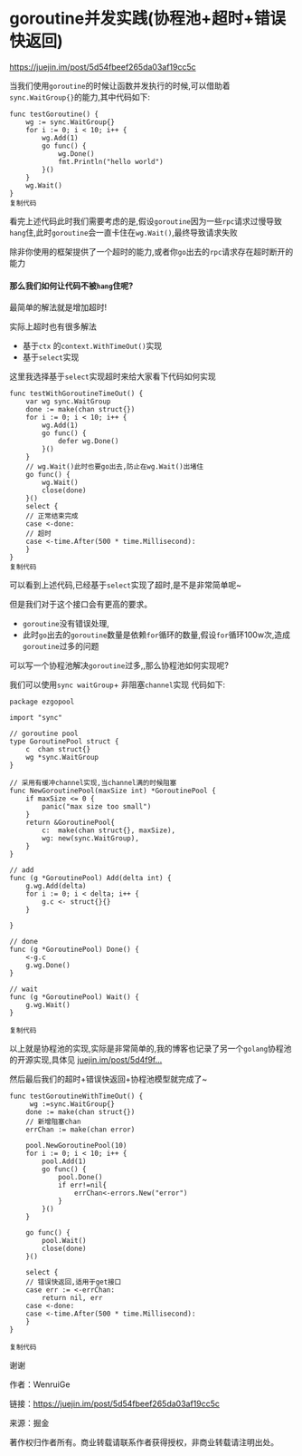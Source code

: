 # goroutine并发实践(协程池+超时+错误快返回)

<https://juejin.im/post/5d54fbeef265da03af19cc5c>

当我们使用`goroutine`的时候让函数并发执行的时候,可以借助着`sync.WaitGroup{}`的能力,其中代码如下:

```
func testGoroutine() {
	wg := sync.WaitGroup{}
	for i := 0; i < 10; i++ {
		wg.Add(1)
		go func() {
			wg.Done()
			fmt.Println("hello world")
		}()
	}
	wg.Wait()
}
复制代码
```

看完上述代码此时我们需要考虑的是,假设`goroutine`因为一些`rpc`请求过慢导致`hang`住,此时`goroutine`会一直卡住在`wg.Wait()`,最终导致请求失败

除非你使用的框架提供了一个超时的能力,或者你`go`出去的`rpc`请求存在超时断开的能力

#### 那么我们如何让代码不被`hang`住呢?

最简单的解法就是增加超时!

实际上超时也有很多解法

-   基于`ctx` 的`context.WithTimeOut()`实现
-   基于`select`实现

这里我选择基于`select`实现超时来给大家看下代码如何实现

```
func testWithGoroutineTimeOut() {
	var wg sync.WaitGroup
	done := make(chan struct{})
	for i := 0; i < 10; i++ {
		wg.Add(1)
		go func() {
			defer wg.Done()
		}()
	}
	// wg.Wait()此时也要go出去,防止在wg.Wait()出堵住
	go func() {
		wg.Wait()
		close(done)
	}()
	select {
	// 正常结束完成
	case <-done:
	// 超时	
	case <-time.After(500 * time.Millisecond):
	}
}
复制代码
```

可以看到上述代码,已经基于`select`实现了超时,是不是非常简单呢~

但是我们对于这个接口会有更高的要求。

-   `goroutine`没有错误处理,
-   此时`go`出去的`goroutine`数量是依赖`for`循环的数量,假设`for`循环100w次,造成`goroutine`过多的问题

可以写一个协程池解决`goroutine`过多,,那么协程池如何实现呢?

我们可以使用`sync waitGroup`+ 非阻塞`channel`实现 代码如下:

```
package ezgopool

import "sync"

// goroutine pool
type GoroutinePool struct {
	c  chan struct{}
	wg *sync.WaitGroup
}

// 采用有缓冲channel实现,当channel满的时候阻塞
func NewGoroutinePool(maxSize int) *GoroutinePool {
	if maxSize <= 0 {
		panic("max size too small")
	}
	return &GoroutinePool{
		c:  make(chan struct{}, maxSize),
		wg: new(sync.WaitGroup),
	}
}

// add
func (g *GoroutinePool) Add(delta int) {
	g.wg.Add(delta)
	for i := 0; i < delta; i++ {
		g.c <- struct{}{}
	}

}

// done
func (g *GoroutinePool) Done() {
	<-g.c
	g.wg.Done()
}

// wait
func (g *GoroutinePool) Wait() {
	g.wg.Wait()
}

复制代码
```

以上就是协程池的实现,实际是非常简单的,我的博客也记录了另一个`golang`协程池的开源实现,具体见 [juejin.im/post/5d4f9f…](https://juejin.im/post/5d4f9f396fb9a06b0703af47)

然后最后我们的超时+错误快返回+协程池模型就完成了~

```
func testGoroutineWithTimeOut() {
	 wg :=sync.WaitGroup{}
	done := make(chan struct{})
	// 新增阻塞chan
	errChan := make(chan error)

	pool.NewGoroutinePool(10)
	for i := 0; i < 10; i++ {
		pool.Add(1)
		go func() {
			pool.Done()
			if err!=nil{
				errChan<-errors.New("error")
			}
		}()
	}

	go func() {
		pool.Wait()
		close(done)
	}()

	select {
	// 错误快返回,适用于get接口
	case err := <-errChan:
		return nil, err
	case <-done:
	case <-time.After(500 * time.Millisecond):
	}
}

复制代码
```

谢谢



作者：WenruiGe

链接：https://juejin.im/post/5d54fbeef265da03af19cc5c

来源：掘金

著作权归作者所有。商业转载请联系作者获得授权，非商业转载请注明出处。